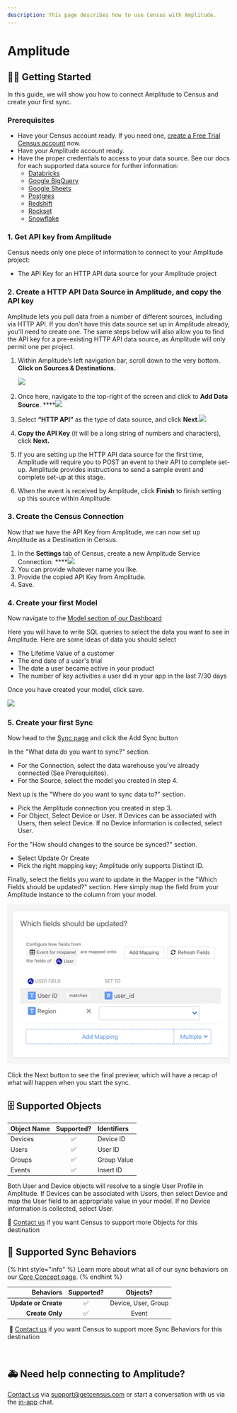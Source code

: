 ```yaml
---
description: This page describes how to use Census with Amplitude.
---
```


# Amplitude

## 🏃‍♀️ Getting Started

‌In this guide, we will show you how to connect Amplitude to Census and create your first sync.

### Prerequisites

* Have your Census account ready. If you need one, [create a Free Trial Census account](https://app.getcensus.com/) now.
* Have your Amplitude account ready.
* Have the proper credentials to access to your data source. See our docs for each supported data source for further information:
  * [Databricks](https://docs.getcensus.com/sources/databricks)
  * [Google BigQuery](https://docs.getcensus.com/sources/google-bigquery)
  * [Google Sheets](https://docs.getcensus.com/sources/google-sheets)
  * [Postgres](https://docs.getcensus.com/sources/postgres)
  * [Redshift](https://docs.getcensus.com/sources/redshift)
  * [Rockset](https://docs.getcensus.com/sources/rockset)
  * [Snowflake](https://docs.getcensus.com/sources/snowflake)

### **1. Get API key from Amplitude**

Census needs only one piece of information to connect to your Amplitude project:

* The API Key for an HTTP API data source for your Amplitude project

### **2. Create a HTTP API Data Source in Amplitude, and copy the API key**

Amplitude lets you pull data from a number of different sources, including via HTTP API. If you don't have this data source set up in Amplitude already, you'll need to create one. The same steps below will also allow you to find the API key for a pre-existing HTTP API data source, as Amplitude will only permit one per project.

1. Within Amplitude’s left navigation bar, scroll down to the very bottom. **Click on Sources & Destinations.**  


   ![](https://lh6.googleusercontent.com/IldQDvHh30Q3BQTJI1tAjTdnYaoLgkALhEYU9wpXfMAbmPe0Qu8eUavNYVzRNGT3Chjpr_G-SODK6pRQluXA44WkdKpjUESz8lItwWdkWUVGE60gJfLHJdFrnEd8lJwdiD_nvvph)

2. ‌Once here, navigate to the top-right of the screen and click to **Add Data Source**. ****![](https://lh3.googleusercontent.com/Xt-bGTekukUBgNGE-d805HzLvnODAgkuC7JCO_uiW_3gpE7-oFBID3fgEjkHfRkdlyXtEGG_wubzXWH8EBss8sJ-Ce_i9CGAnD5oy-L9F1rvn9YyQlcsxzY4ms5K8guaGWru4MlL)
3. Select **“HTTP API”** as the type of data source, and click **Next**.![](https://lh6.googleusercontent.com/3oT5uRNYeOJCVX6v9h7I4zwmp0P6z2H0NTocMnaOTwauCi01GFLjVZNYdjoYLK_AxvmMVIxK-Ec8o9xDZGExO9YYlh-T2i055heRbi-VWU5B-0MsR1bDXwfOEaIkAmIr5jIokemj)
4. **Copy the API Key** \(it will be a long string of numbers and characters\), click **Next.** 
5. If you are setting up the HTTP API data source for the first time, Amplitude will require you to POST an event to their API to complete set-up. Amplitude provides instructions to send a sample event and complete set-up at this stage.
6. When the event is received by Amplitude, click **Finish** to finish setting up this source within Amplitude.

### 3. **Create the Census Connection**

Now that we have the API Key from Amplitude, we can now set up Amplitude as a Destination in Census.

1. In the **Settings** tab of Census, create a new Amplitude Service Connection. ****![](https://lh5.googleusercontent.com/TYNs2uji9P65wu4JR-3bU3k_0svIJ7dAdaS9I25gzHHY0U-kxlQ6twBRFPIwrUzsNGOnamNJT-8ygYqnyPsuGW51k2EGWhghMJGpur6Ewde5Rw5xaoevAyr6_CkUSZ_OiY-58b7D)
2. You can provide whatever name you like.
3. Provide the copied API Key from Amplitude.
4. Save.

### 4. Create your first Model

Now navigate to the [Model section of our Dashboard](https://app.getcensus.com/models)

Here you will have to write SQL queries to select the data you want to see in Amplitude. Here are some ideas of data you should select

* The Lifetime Value of a customer
* The end date of a user's trial
* The date a user became active in your product
* The number of key activities a user did in your app in the last 7/30 days

Once you have created your model, click save. 

![](https://d33v4339jhl8k0.cloudfront.net/docs/assets/5bb7d5d0042863158cc71f7e/images/5f6563834cedfd00173b9a49/file-zg53SxxpoO.png)

### 5. Create your first Sync

Now head to the [Sync page](https://app.getcensus.com/syncs) and click the Add Sync button

In the "What data do you want to sync?" section.

* For the Connection, select the data warehouse you've already connected \(See Prerequisites\).
* For the Source, select the model you created in step 4.

Next up is the "Where do you want to sync data to?" section.

* Pick the Amplitude connection you created in step 3.
* For Object, Select Device or User. If Devices can be associated with Users, then select Device. If no Device information is collected, select User.

For the "How should changes to the source be synced?" section. 

* Select Update Or Create
* Pick the right mapping key; Amplitude only supports Distinct ID.

Finally, select the fields you want to update in the Mapper in the "Which Fields should be updated?" section. Here simply map the field from your Amplitude instance to the column from your model.

![](../.gitbook/assets/screenshot-2021-04-23-at-1.17.38-pm.png)

Click the Next button to see the final preview, which will have a recap of what will happen when you start the sync.

## 🗄️ Supported Objects

| Object Name | Supported? | Identifiers |
| :--- | :---: | :--- |
| Devices | ✅ | Device ID |
| Users | ✅ | User ID |
| Groups | ✅ | Group Value |
| Events | ✅ | Insert ID |

Both User and Device objects will resolve to a single User Profile in Amplitude. If Devices can be associated with Users, then select Device and map the User field to an appropriate value in your model. If no Device information is collected, select User. 

🎒 [Contact us](mailto:support@getcensus.com) if you want Census to support more Objects for this destination

## 🔄 Supported Sync Behaviors

{% hint style="info" %}
Learn more about what all of our sync behaviors on our [Core Concept page](../basics/core-concept.md#the-different-sync-behaviors).
{% endhint %}

| **Behaviors** | **Supported?** | **Objects?** |
| ---: | :---: | :---: |
| **Update or Create** | ✅ | Device, User, Group |
| **Create Only** | ✅ | Event |

‌ 🔋 [Contact us](mailto:support@getcensus.com) if you want Census to support more Sync Behaviors for this destination



‌

## 🚑 Need help connecting to Amplitude?

[Contact us](mailto:support@getcensus.com) via support@getcensus.com or start a conversation with us via the [in-app](https://app.getcensus.com) chat.

